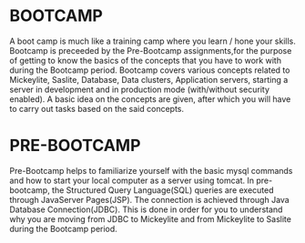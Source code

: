 BOOTCAMP
============
A boot camp is much like a training camp where you learn / hone your skills. Bootcamp is preceeded by the Pre-Bootcamp assignments,for the purpose of getting to know the basics of the concepts that you have to work with during the Bootcamp period. Bootcamp covers various concepts related to Mickeylite, Saslite, Database, Data clusters, Application servers, starting a server in development and in production mode (with/without security enabled). A basic idea on the concepts are given, after which you will have to carry out tasks based on the said concepts.

PRE-BOOTCAMP
==============
Pre-Bootcamp helps to familiarize yourself with the basic mysql commands and how to start your local computer as a server using tomcat. In pre-bootcamp, the Structured Query Language(SQL) queries are executed through JavaServer Pages(JSP). The connection is achieved through Java Database Connection(JDBC). This is done in order for you to understand why you are moving from JDBC to Mickeylite and from Mickeylite to Saslite during the Bootcamp period.
